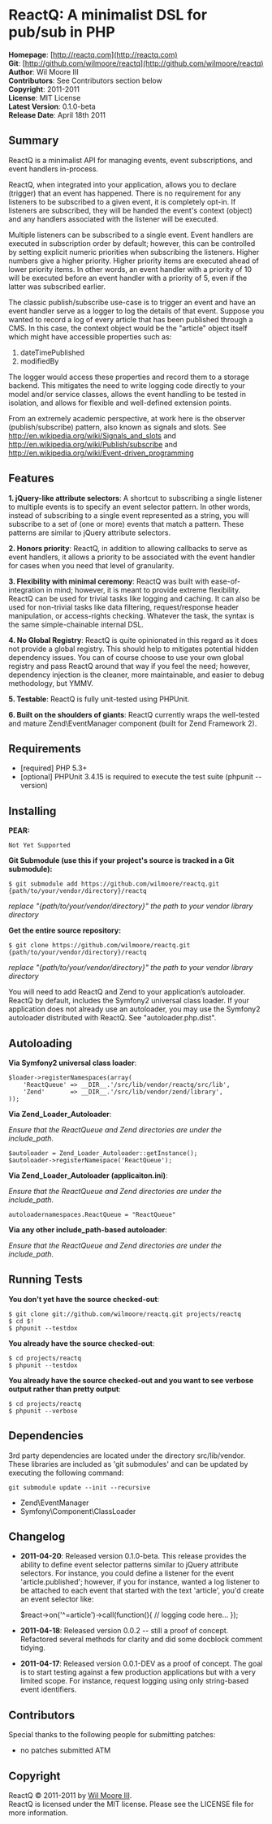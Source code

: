 ReactQ: A minimalist DSL for pub/sub in PHP
===========================================

**Homepage**:       [http://reactq.com](http://reactq.com)  
**Git**:            [http://github.com/wilmoore/reactq](http://github.com/wilmoore/reactq)  
**Author**:         Wil Moore III   
**Contributors**:   See Contributors section below  
**Copyright**:      2011-2011   
**License**:        MIT License     
**Latest Version**: 0.1.0-beta  
**Release Date**:   April 18th 2011 


Summary
-------

ReactQ is a minimalist API for managing events, event subscriptions, and event handlers in-process.

ReactQ, when integrated into your application, allows you to declare (trigger) that an event has happened. There is no
requirement for any listeners to be subscribed to a given event, it is completely opt-in. If listeners are subscribed,
they will be handed the event's context (object) and any handlers associated with the listener will be executed.

Multiple listeners can be subscribed to a single event. Event handlers are executed in subscription order by default;
however, this can be controlled by setting explicit numeric priorities when subscribing the listeners. Higher numbers
give a higher priority. Higher priority items are executed ahead of lower priority items. In other words, an event
handler with a priority of 10 will be executed before an event handler with a priority of 5, even if the latter was
subscribed earlier.

The classic publish/subscribe use-case is to trigger an event and have an event handler serve as a logger to log the
details of that event. Suppose you wanted to record a log of every article that has been published through a CMS. In
this case, the context object would be the "article" object itself which might have accessible properties such as:

1. dateTimePublished
2. modifiedBy

The logger would access these properties and record them to a storage backend. This mitigates the need to write logging
code directly to your model and/or service classes, allows the event handling to be tested in isolation, and allows for
flexible and well-defined extension points.

From an extremely academic perspective, at work here is the observer (publish/subscribe) pattern, also known as signals
and slots. See http://en.wikipedia.org/wiki/Signals_and_slots and http://en.wikipedia.org/wiki/Publish/subscribe and
http://en.wikipedia.org/wiki/Event-driven_programming


Features
--------

**1. jQuery-like attribute selectors**: A shortcut to subscribing a single listener to multiple events is to specify
an event selector pattern. In other words, instead of subscribing to a single event represented as a string, you will
subscribe to a set of (one or more) events that match a pattern. These patterns are similar to jQuery attribute
selectors.

**2. Honors priority**: ReactQ, in addition to allowing callbacks to serve as event handlers, it allows a priority
to be associated with the event handler for cases when you need that level of granularity.

**3. Flexibility with minimal ceremony**: ReactQ was built with ease-of-integration in mind; however, it is meant to
provide extreme flexibility. ReactQ can be used for trivial tasks like logging and caching. It can also be used for
non-trivial tasks like data filtering, request/response header manipulation, or access-rights checking. Whatever the
task, the syntax is the same simple-chainable internal DSL.

**4. No Global Registry**: ReactQ is quite opinionated in this regard as it does not provide a global registry. This
should help to mitigates potential hidden dependency issues. You can of course choose to use your own global registry
and pass ReactQ around that way if you feel the need; however, dependency injection is the cleaner, more maintainable,
and easier to debug methodology, but YMMV.

**5. Testable**: ReactQ is fully unit-tested using PHPUnit.

**6. Built on the shoulders of giants**: ReactQ currently wraps the well-tested and mature Zend\EventManager
component (built for Zend Framework 2).


Requirements
------------

*   [required] PHP 5.3+
*   [optional] PHPUnit 3.4.15 is required to execute the test suite (phpunit --version)


Installing
----------

**PEAR:**

    Not Yet Supported

**Git Submodule (use this if your project's source is tracked in a Git submodule):**

    $ git submodule add https://github.com/wilmoore/reactq.git {path/to/your/vendor/directory}/reactq

*replace "{path/to/your/vendor/directory}" the path to your vendor library directory*
 
**Get the entire source repository:**

    $ git clone https://github.com/wilmoore/reactq.git {path/to/your/vendor/directory}/reactq

*replace "{path/to/your/vendor/directory}" the path to your vendor library directory*
    
You will need to add ReactQ and Zend to your application’s autoloader. ReactQ by default, includes the Symfony2 universal class loader. If your application does not already use an autoloader, you may use the Symfony2 autoloader distributed with ReactQ. See "autoloader.php.dist".


Autoloading
-----------

**Via Symfony2 universal class loader**:

    $loader->registerNamespaces(array(
        'ReactQueue' => __DIR__.'/src/lib/vendor/reactq/src/lib',
        'Zend'       => __DIR__.'/src/lib/vendor/zend/library',
    ));


**Via Zend_Loader_Autoloader**:

*Ensure that the ReactQueue and Zend directories are under the include_path.*

    $autoloader = Zend_Loader_Autoloader::getInstance();
    $autoloader->registerNamespace('ReactQueue');


**Via Zend_Loader_Autoloader (applicaiton.ini)**:

*Ensure that the ReactQueue and Zend directories are under the include_path.*

    autoloadernamespaces.ReactQueue = "ReactQueue"


**Via any other include_path-based autoloader**:

*Ensure that the ReactQueue and Zend directories are under the include_path.*


Running Tests
-------------

**You don't yet have the source checked-out**:

    $ git clone git://github.com/wilmoore/reactq.git projects/reactq
    $ cd $!
    $ phpunit --testdox

**You already have the source checked-out**:

    $ cd projects/reactq
    $ phpunit --testdox

**You already have the source checked-out and you want to see verbose output rather than pretty output**:

    $ cd projects/reactq
    $ phpunit --verbose


Dependencies
------------

3rd party dependencies are located under the directory src/lib/vendor. These libraries are included as 'git submodules'
and can be updated by executing the following command:

    git submodule update --init --recursive

*   Zend\\EventManager
*   Symfony\\Component\\ClassLoader


Changelog
---------

-   **2011-04-20**: Released version 0.1.0-beta. This release provides the ability to define event selector
    patterns similar to jQuery attribute selectors. For instance, you could define a listener for the event
    'article.published'; however, if you for instance, wanted a log listener to be attached to each event
    that started with the text 'article', you'd create an event selector like:

    $react->on('^=article')->call(function(){ // logging code here... });

-   **2011-04-18**: Released version 0.0.2 -- still a proof of concept. Refactored several methods for clarity
    and did some docblock comment tidying.

-   **2011-04-17**: Released version 0.0.1-DEV as a proof of concept. The goal is to start testing against a few
    production applications but with a very limited scope. For instance, request logging using only string-based
    event identifiers.


Contributors
------------

Special thanks to the following people for submitting patches:

* no patches submitted ATM


Copyright
---------

ReactQ &copy; 2011-2011 by [Wil Moore III](mailto:wil.moore@wilmoore.com).  
ReactQ is licensed under the MIT license.  Please see the LICENSE file for more information.    

